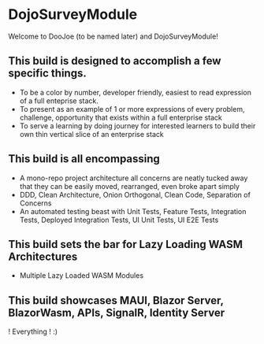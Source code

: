 # DojoSurveyModule

Welcome to DooJoe (to be named later) and DojoSurveyModule!

## This build is designed to accomplish a few specific things.

- To be a color by number, developer friendly, easiest to read expression of a full enteprise stack.
- To present as an example of 1 or more expressions of every problem, challenge, opportunity that exists within a full enterprise stack
- To serve a learning by doing journey for interested learners to build their own thin vertical slice of an enterprise stack

## This build is all encompassing

- A mono-repo project architecture all concerns are neatly tucked away that they can be easily moved, rearranged, even broke apart simply
- DDD, Clean Architecture, Onion Orthogonal, Clean Code, Separation of Concerns
- An automated testing beast with Unit Tests, Feature Tests, Integration Tests, Deployed Integration Tests, UI Unit Tests, UI E2E Tests

## This build sets the bar for Lazy Loading WASM Architectures

- Multiple Lazy Loaded WASM Modules

## This build showcases MAUI, Blazor Server, BlazorWasm, APIs, SignalR, Identity Server

! Everything !  :)
